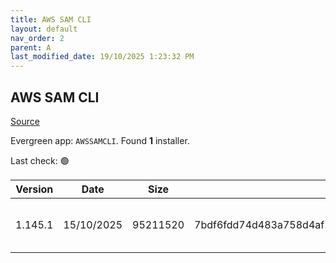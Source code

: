 ```yaml
---
title: AWS SAM CLI
layout: default
nav_order: 2
parent: A
last_modified_date: 19/10/2025 1:23:32 PM
---
```


## AWS SAM CLI

[Source](https://github.com/aws/aws-sam-cli/)

Evergreen app: `AWSSAMCLI`. Found **1** installer.

Last check: 🟢

| Version | Date       | Size     | Sha256                                                           | Architecture | InstallerType | Type | URI                                                                                                                                                                          |
| ------- | ---------- | -------- | ---------------------------------------------------------------- | ------------ | ------------- | ---- | ---------------------------------------------------------------------------------------------------------------------------------------------------------------------------- |
| 1.145.1 | 15/10/2025 | 95211520 | 7bdf6fdd74d483a758d4af2fdbd01c5d8d83132c686c2007e69ce56000813bb2 | x86          | Default       | msi  | [https://github.com/aws/aws-sam-cli/releases/download/v1.145.1/AWS_SAM_CLI_64_PY3.msi](https://github.com/aws/aws-sam-cli/releases/download/v1.145.1/AWS_SAM_CLI_64_PY3.msi) |
